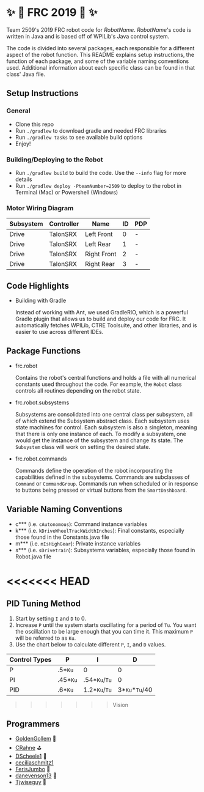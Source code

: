# :sparkles: :rocket: FRC 2019 :rocket: :sparkles:

Team 2509's 2019 FRC robot code for *RobotName*. *RobotName*'s code is written in Java and is based off of WPILib's Java control system.

The code is divided into several packages, each responsible for a different aspect of the robot function. This README explains setup instructions, the function of each package, and some of the variable naming conventions used. Additional information about each specific class can be found in that class' Java file.

## Setup Instructions

### General
- Clone this repo
- Run `./gradlew` to download gradle and needed FRC libraries
- Run `./gradlew tasks` to see available build options
- Enjoy!

### Building/Deploying to the Robot
- Run `./gradlew build` to build the code. Use the `--info` flag for more details
- Run `./gradlew deploy -PteamNumber=2509` to deploy to the robot in Terminal (Mac) or Powershell (Windows)

### Motor Wiring Diagram

Subsystem | Controller | Name | ID | PDP |
--------- | ---------- | ---- | -- | ---|
Drive     | TalonSRX   | Left Front | 0  | - |
Drive     | TalonSRX   | Left Rear | 1  | - |
Drive     | TalonSRX   | Right Front | 2  | - |
Drive     | TalonSRX   | Right Rear | 3  | - |


## Code Highlights

- Building with Gradle

	Instead of working with Ant, we used GradleRIO, which is a powerful Gradle plugin that allows us to build and deploy our code for FRC. It automatically fetches WPILib, CTRE Toolsuite, and other libraries, and is easier to use across different IDEs. 
<!--

- Path following with a nonlinear feedback controller and splines

	To control autonomous driving, the robot utilizes a [nonlinear feedback controller](src/main/java/com/team2509/frc2019/planners/DriveMotionPlanner.java#L263) and drives paths constructed of [quintic Hermite splines](src/main/java/com/team2509/lib/spline/QuinticHermiteSpline.java).

- Path generation and visualization via Java app

	Cheesy Path, a Java webapp, allows a user to quickly and easily create and visualize autonomous paths. It is located in the [`src/main/webapp`](src/main/webapp) directory and the [com.team2509.path](src/main/java/com/team2509/path) package.  Run with `./gradlew tomcatRunWar` and open [`http://localhost:8080`](http://localhost:8080). To stop the server, run `./gradlew tomcatStop`.

- Self-test modes for each subsystem

	Each subsystem contains a [`checkSystem()`](src/main/java/com/team2509/frc2019/subsystems/Drive.java#L464) method that tests motor output currents and RPMs. These self tests allow us to quickly verify that all motors are working properly.

- Scale detection

	[Cheesy Vision 2.0](dash/CheesyVision2.py) is a Python app that uses OpenCV to track the angle of the scale. The app is meant to be run on the driver station computer and uses an external USB webcam pointed through the driver station glass at the scale. This allows us to set our elevator to the right height during autonomous and prevent wasting time by raising it higher than necessary, which we found was needed to complete a 4 cube auto within the time limit.

- Lidar Processing

	Even though this was not used on the final iteration of our robot code, we are still releasing our lidar processing code. This consisted of ICP algorithms to detect the scale within the points detected and sent by the [Slamtec RPLIDAR A2](http://www.slamtec.com/en/support#rplidar-a2) and can be found in the [`frc.robot.lidar`](src/main/java/com/team2509/frc2019/lidar) package. Our RPLIDAR driver can be found [here](https://github.com/Team2509/rplidar_sdk).
-->

## Package Functions
- frc.robot

	Contains the robot's central functions and holds a file with all numerical constants used throughout the code. For example, the `Robot` class controls all routines depending on the robot state.

<!--

- frc.robot.auto

	Handles the execution of autonomous routines and contains the `actions`, `creators`, and `modes` packages.
	
- frc.robot.auto.actions

	Contains all actions used during the autonomous period, which all share a common interface, [`Action`](src/main/java/com/team2509/frc2019/auto/actions/Action.java) (also in this package). Examples include shooting cubes, driving a trajectory, or moving the elevator. Routines interact with the Subsystems, which interact with the hardware.

- frc.robot.auto.creators

	Contains all the auto mode creators, which select the correct auto mode to run based on user input and FMS data.
	
- frc.robot.auto.modes
	
	Contains all autonomous modes. Autonomous modes consist of a list of autonomous actions executed in a certain order.

- frc.robot.controlboard
	
	Contains all the code for the different control boards. This allows any combination of driver station joysticks, button board, and Xbox Controllers to be used for both driving and operating. These are controlled by booleans in `Constants.java`.

- frc.robot.lidar

	Contains classes that are used to communicate with the Slamtec RPLIDAR A2 and to store and process points sent by the lidar.

- frc.robot.lidar.icp

	Contains the algorithms for processing points sent by the lidar.
	
- frc.robot.loops

	Loops are routines that run periodically on the robot, such as calculating robot pose, processing vision feedback, or updating subsystems. All loops implement the `Loop` interface and are handled (started, stopped, added) by the `Looper` class, which runs at 200 Hz.
    The `Robot` class has one main looper, `mEnabledLooper`, that runs all loops when the robot is enabled.
	
- frc.robot.paths

    Contains the generator for all of the trajectories that the robot drives during autonomous period.

- frc.robot.planners

	Loops are routines that run periodically on the robot, such as calculating robot pose, processing vision feedback, or updating subsystems. All loops implement the `Loop` interface and are handled (started, stopped, added) by the `Looper` class, which runs at 200 Hz.
	The `Robot` class has one main looper, `mEnabledLooper`, that runs all loops when the robot is enabled.

- frc.robot.statemachines

    Contains the state machines for the intake and overall superstructure.

- frc.robot.states

    Contains states and other classes used in the subsystem and state machine classes.
-->
- frc.robot.subsystems
	
	Subsystems are consolidated into one central class per subsystem, all of which extend the Subsystem abstract class. Each subsystem uses state machines for control.
	Each subsystem is also a singleton, meaning that there is only one instance of each. To modify a subsystem, one would get the instance of the subsystem and change its state. The `Subsystem` class will work on setting the desired state.

- frc.robot.commands

	Commands define the operation of the robot incorporating the capabilities defined in the subsystems. Commands are subclasses of `Command` or `CommandGroup`. Commands run when scheduled or in response to buttons being pressed or virtual buttons from the `SmartDashboard`.


<!--	

- com.team2509.lib.drivers

    Contains a set of custom classes for TalonSRXs.
	
- com.team2509.lib.geometry

    Contains a set of classes that represent various geometric entities.
	
- com.team2509.lib.physics

    Contains classes that model DC motor transmissions and differential drive characterization.

- com.team2509.lib.spline

    Contains the code for generating and optimizing splines.

- com.team2509.lib.trajectory

    Contains classes for following and storing trajectories.

- com.team2509.lib.trajectory.timing

	Contains classes for fitting trajectories with time profiles.

- com.team2509.lib.util

    A collection of assorted utilities classes used in the robot code. Check each file for more information.
-->

## Variable Naming Conventions
- c*** (i.e. `cAutonomous`): Command instance variables
- k*** (i.e. `kDriveWheelTrackWidthInches`): Final constants, especially those found in the Constants.java file
- m*** (i.e. `mIsHighGear`): Private instance variables
- s*** (i.e. `sDrivetrain`): Subsystems variables, especially those found in Robot.java file

<<<<<<< HEAD
=======
## PID Tuning Method
1. Start by setting `I` and `D` to 0.
2. Increase `P` until the system starts oscillating for a period of `Tu`. You want the oscillation to be large enough that you can time it. This maximum `P` will be referred to as `Ku`.
3. Use the chart below to calculate different `P`, `I`, and `D` values.

Control Types | P | I | D |
------------- | - | - | - |
P | .5*`Ku` | 0 | 0 |
PI | .45*`Ku` | .54*`Ku`/`Tu` | 0 |
PID | .6*`Ku` | 1.2*`Ku`/`Tu` |	3*`Ku`*`Tu`/40 |

>>>>>>> Vision
## Programmers
* [GoldenGollem](https://github.com/GoldenGollem) :space_invader:
* [CRahne](https://github.com/CRahne) :golf:
* [DScheele1](https://github.com/DScheele1) :tea:
* [ceciliaschmitz1](https://github.com/ceciliaschmitz1)
* [FerisJumbo](https://github.com/FerisJumbo) :ferris_wheel:
* [danevenson13](https://github.com/danevenson13) :muscle:
* [Tjwiseguy](https://github.com/Tjwiseguy) :tiger: